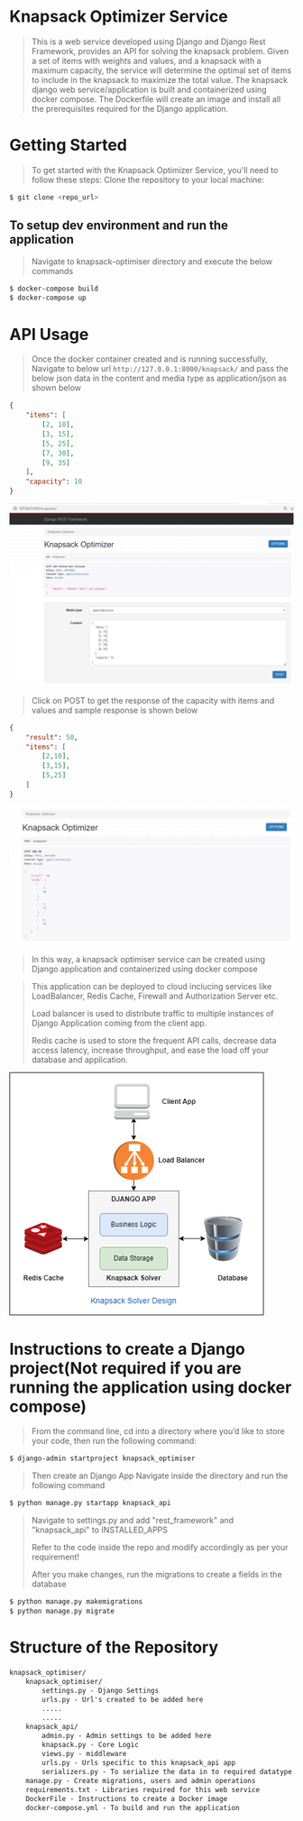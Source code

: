 # Knapsack Optimizer Service

> This is a web service developed using Django and Django Rest Framework, provides an API for solving the knapsack problem. 
Given a set of items with weights and values, and a knapsack with a maximum capacity, the service will determine the optimal set 
of items to include in the knapsack to maximize the total value.
>The knapsack django web service/application is built and containerized using docker compose.
>The Dockerfile will create an image and install all the prerequisites required for the Django application.

# Getting Started
> To get started with the Knapsack Optimizer Service, you'll need to follow these steps:
Clone the repository to your local machine:
```sh
$ git clone <repo_url>
```

## To setup dev environment and run the application
>Navigate to knapsack-optimiser directory and execute the below commands

```sh
$ docker-compose build
$ docker-compose up
```

# API Usage 
> Once the docker container created and is running successfully, Navigate to below url
>`http://127.0.0.1:8000/knapsack/` 
> and pass the below json data in the content and media type as application/json as shown below
>

```json
{
    "items": [
        [2, 10],
        [3, 15],
        [5, 25],
        [7, 30],
        [9, 35]
    ],
    "capacity": 10
}
```
![My Image](images/KnapsackWebappwithRequestjson.png)

>Click on POST to get the response of the capacity with items and values and sample response is shown below

```json
{
    "result": 50,
    "items": [
        [2,10],
        [3,15],
        [5,25]
    ]
}

```

![My Image](images/KnapsackResponseJson.png)

>In this way, a knapsack optimiser service can be created using Django application and containerized using docker compose

>This application can be deployed to cloud inclucing services like LoadBalancer, Redis Cache, Firewall and Authorization Server etc.
>
>Load balancer is used to distribute traffic to multiple instances of Django Application coming from the client app.
>
>Redis cache is used to store the frequent API calls, decrease data access latency, increase throughput, and ease the load off your database and application.  

![My Image](images/design.png)



# Instructions to create a Django project(Not required if you are running the application using docker compose)

>
>From the command line, cd into a directory where you’d like to store your code, then run the following command:
>
 
```sh
$ django-admin startproject knapsack_optimiser
```

> Then create an Django App 
> Navigate inside the directory and run the following command
>

```sh
$ python manage.py startapp knapsack_api
```
>

> Navigate to settings.py and add "rest_framework" and "knapsack_api" to INSTALLED_APPS
>
> Refer to the code inside the repo and modify accordingly as per your requirement!
>
> After you make changes, run the migrations to create a fields in the database

```sh
$ python manage.py makemigrations
$ python manage.py migrate
```

# Structure of the Repository

```
knapsack_optimiser/
    knapsack_optimiser/
        settings.py - Django Settings
        urls.py - Url's created to be added here
        .....
        .....
    knapsack_api/
        admin.py - Admin settings to be added here
        knapsack.py - Core Logic
        views.py - middleware
        urls.py - Urls specific to this knapsack_api app
        serializers.py - To serialize the data in to required datatype
    manage.py - Create migrations, users and admin operations
    requirements.txt - Libraries required for this web service
    DockerFile - Instructions to create a Docker image
    docker-compose.yml - To build and run the application
